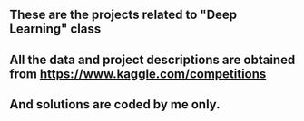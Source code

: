 ## These are the projects related to "Deep Learning" class
## All the data and project descriptions are obtained from https://www.kaggle.com/competitions
## And solutions are coded by me only.

